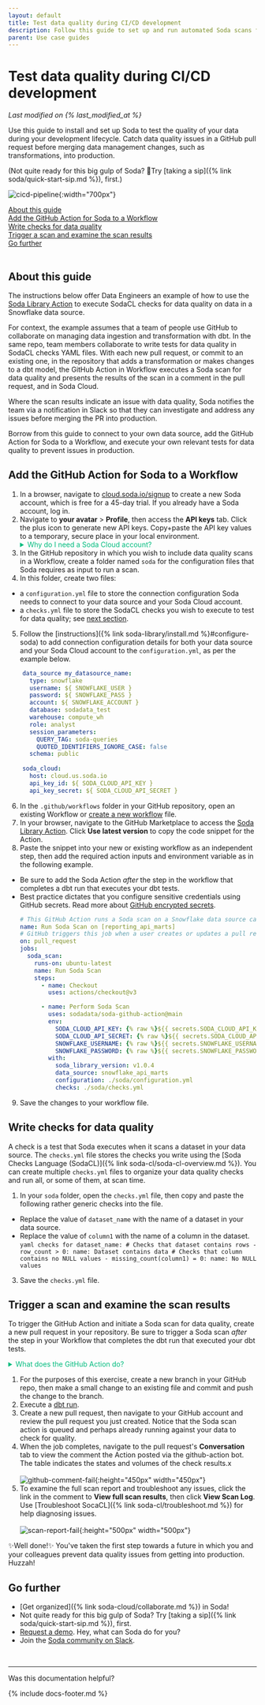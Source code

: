 ```yaml
---
layout: default
title: Test data quality during CI/CD development
description: Follow this guide to set up and run automated Soda scans for data quality during CI/CD development using GitHub Actions.
parent: Use case guides
---
```


# Test data quality during CI/CD development
<!--Linked to via Shlink-->
*Last modified on {% last_modified_at %}*

Use this guide to install and set up Soda to test the quality of your data during your development lifecycle. Catch data quality issues in a GitHub pull request before merging data management changes, such as transformations, into production.


(Not quite ready for this big gulp of Soda? 🥤Try [taking a sip]({% link soda/quick-start-sip.md %}), first.)

![cicd-pipeline](/assets/images/cicd-pipeline.png){:width="700px"}

[About this guide](#about-this-guide)<br />
[Add the GitHub Action for Soda to a Workflow](#add-the-github-action-for-soda-to-a-workflow)<br />
[Write checks for data quality](#write-checks-for-data-quality)<br />
[Trigger a scan and examine the scan results](#trigger-a-scan-and-examine-the-scan-results)<br />
[Go further](#go-further)<br />
<br />


## About this guide

The instructions below offer Data Engineers an example of how to use the <a href="https://github.com/marketplace/actions/soda-library-action" target="_blank">Soda Library Action</a> to execute SodaCL checks for data quality on data in a Snowflake data source. 

For context, the example assumes that a team of people use GitHub to collaborate on managing data ingestion and transformation with dbt. In the same repo, team members collaborate to write tests for data quality in SodaCL checks YAML files. With each new pull request, or commit to an existing one, in the repository that adds a transformation or makes changes to a dbt model, the GitHub Action in Workflow executes a Soda scan for data quality and presents the results of the scan in a comment in the pull request, and in Soda Cloud. 

Where the scan results indicate an issue with data quality, Soda notifies the team via a notification in Slack so that they can investigate and address any issues before merging the PR into production.

Borrow from this guide to connect to your own data source, add the GitHub Action for Soda to a Workflow, and execute your own relevant tests for data quality to prevent issues in production.

## Add the GitHub Action for Soda to a Workflow

1. In a browser, navigate to <a href="https://cloud.soda.io/signup" target="_blank">cloud.soda.io/signup</a> to create a new Soda account, which is free for a 45-day trial. If you already have a Soda account, log in.
2. Navigate to **your avatar** > **Profile**, then access the **API keys** tab. Click the plus icon to generate new API keys. Copy+paste the API key values to a temporary, secure place in your local environment.
    <details>
        <summary style="color:#00BC7E">Why do I need a Soda Cloud account?</summary>
    To validate your account license or free trial, the Soda Library Docker image that the GitHub Action uses to execute scans must communicate with a Soda Cloud account via API keys. <br />Create new API keys in your Soda Cloud account, then use them to configure the connection between the Soda Library Docker image and your account later in this procedure. <br /><br />
    </details>
3. In the GitHub repository in which you wish to include data quality scans in a Workflow, create a folder named `soda` for the configuration files that Soda requires as input to run a scan. 
4. In this folder, create two files:
* a `configuration.yml` file to store the connection configuration Soda needs to connect to your data source and your Soda Cloud account.
* a `checks.yml` file to store the SodaCL checks you wish to execute to test for data quality; see [next section](#write-checks-for-data-quality).
5. Follow the [instructions]({% link soda-library/install.md %}#configure-soda) to add connection configuration details for both your data source and your Soda Cloud account to the `configuration.yml`, as per the example below. 
  ```yaml
      data_source my_datasource_name:
        type: snowflake
        username: ${ SNOWFLAKE_USER }
        password: ${ SNOWFLAKE_PASS }
        account: ${ SNOWFLAKE_ACCOUNT } 
        database: sodadata_test
        warehouse: compute_wh
        role: analyst
        session_parameters:
          QUERY_TAG: soda-queries
          QUOTED_IDENTIFIERS_IGNORE_CASE: false
        schema: public
      
      soda_cloud:
        host: cloud.us.soda.io
        api_key_id: ${ SODA_CLOUD_API_KEY }
        api_key_secret: ${ SODA_CLOUD_API_SECRET } 
  ```
6. In the `.github/workflows` folder in your GitHub repository, open an existing Workflow or <a href="https://docs.github.com/en/actions/using-workflows/about-workflows#create-an-example-workflow" target="_blank">create a new workflow</a> file.  
7. In your browser, navigate to the GitHub Marketplace to access the <a href="https://github.com/marketplace/actions/soda-library-action" target="_blank">Soda Library Action</a>. Click **Use latest version** to copy the code snippet for the Action.
8. Paste the snippet into your new or existing workflow as an independent step, then add the required action inputs and environment variable as in the following example. 
* Be sure to add the Soda Action *after* the step in the workflow that completes a dbt run that executes your dbt tests. 
* Best practice dictates that you configure sensitive credentials using GitHub secrets. Read more about <a href="https://docs.github.com/en/actions/security-guides/encrypted-secrets" target="_blank">GitHub encrypted secrets</a>. <br />
    ```yaml
    # This GitHub Action runs a Soda scan on a Snowflake data source called reporting_api_marts.
    name: Run Soda Scan on [reporting_api_marts]
    # GitHub triggers this job when a user creates or updates a pull request.
    on: pull_request
    jobs:
      soda_scan:
        runs-on: ubuntu-latest
        name: Run Soda Scan
        steps:
          - name: Checkout
            uses: actions/checkout@v3

          - name: Perform Soda Scan
            uses: sodadata/soda-github-action@main
            env:
              SODA_CLOUD_API_KEY: {% raw %}${{ secrets.SODA_CLOUD_API_KEY }}{% endraw %}
              SODA_CLOUD_API_SECRET: {% raw %}${{ secrets.SODA_CLOUD_API_SECRET }}{% endraw %}
              SNOWFLAKE_USERNAME: {% raw %}${{ secrets.SNOWFLAKE_USERNAME }}{% endraw %}
              SNOWFLAKE_PASSWORD: {% raw %}${{ secrets.SNOWFLAKE_PASSWORD }}{% endraw %}
            with:
              soda_library_version: v1.0.4
              data_source: snowflake_api_marts
              configuration: ./soda/configuration.yml
              checks: ./soda/checks.yml
    ```
9. Save the changes to your workflow file.

## Write checks for data quality

A check is a test that Soda executes when it scans a dataset in your data source. The `checks.yml` file stores the checks you write using the [Soda Checks Language (SodaCL)]({% link soda-cl/soda-cl-overview.md %}). You can create multiple `checks.yml` files to organize your data quality checks and run all, or some of them, at scan time.

1. In your `soda` folder, open the `checks.yml` file, then copy and paste the following rather generic checks into the file. 
* Replace the value of `dataset_name` with the name of a dataset in your data source.
* Replace the value of `column1` with the name of a column in the dataset. <br />
        ```yaml
        checks for dataset_name:
        # Checks that dataset contains rows
          - row_count > 0:
              name: Dataset contains data
        # Checks that column contains no NULL values
          - missing_count(column1) = 0:
              name: No NULL values
        ```
3. Save the `checks.yml` file.



## Trigger a scan and examine the scan results

To trigger the GitHub Action and initiate a Soda scan for data quality, create a new pull request in your repository. Be sure to trigger a Soda scan *after* the step in your Workflow that completes the dbt run that executed your dbt tests. 

<details>
    <summary style="color:#00BC7E">What does the GitHub Action do?</summary>
To summarize, the action completes the following tasks:
 <ol>
   <li>Checks to validate that the required Action input values are set.</li>
   <li>Builds a Docker image with a specific Soda Library version for the base image.</li>
   <li>Expands the environment variables to pass to the Docker run command as these variables can be configured in the workflow file and contain secrets.</li>
   <li>Runs the built image to trigger the Soda scan for data quality.</li>
   <li>Converts the Soda Library scan results to a markdown table using newest hash from 1.0.0 version.</li>
   <li>Creates a pull request comment.</li>
   <li>Posts any additional messages to make it clear whether or not the scan failed.</li>
  </ol>
See the public <a href="https://github.com/sodadata/soda-github-action" target="_blank">soda-github-action</a> repository for more detail. <br /><br />
</details>

1. For the purposes of this exercise, create a new branch in your GitHub repo, then make a small change to an existing file and commit and push the change to the branch.
2. Execute a <a href="https://docs.getdbt.com/reference/commands/run" target="_blank">dbt run</a>.
3. Create a new pull request, then navigate to your GitHub account and review the pull request you just created. Notice that the Soda scan action is queued and perhaps already running against your data to check for quality.
4. When the job completes, navigate to the pull request's **Conversation** tab to view the comment the Action posted via the github-action bot. The table indicates the states and volumes of the check results.x<br /> <br />
![github-comment-fail](/assets/images/github-comment-fail.png){:height="450px" width="450px"}
5. To examine the full scan report and troubleshoot any issues, click the link in the comment to **View full scan results**, then click **View Scan Log**. Use [Troubleshoot SocaCL]({% link soda-cl/troubleshoot.md %}) for help diagnosing issues. <br /> <br />
![scan-report-fail](/assets/images/scan-report-fail.png){:height="500px" width="500px"}


✨Well done!✨ You've taken the first step towards a future in which you and your colleagues prevent data quality issues from getting into production. Huzzah!


## Go further

* [Get organized]({% link soda-cloud/collaborate.md %}) in Soda!
* Not quite ready for this big gulp of Soda? Try [taking a sip]({% link soda/quick-start-sip.md %}), first.
* <a href="https://www.soda.io/schedule-a-demo" target="_blank">Request a demo</a>. Hey, what can Soda do for you?
* Join the <a href="https://community.soda.io/slack" target="_blank"> Soda community on Slack</a>.
<br />

---

Was this documentation helpful?

<!-- LikeBtn.com BEGIN -->
<span class="likebtn-wrapper" data-theme="tick" data-i18n_like="Yes" data-ef_voting="grow" data-show_dislike_label="true" data-counter_zero_show="true" data-i18n_dislike="No"></span>
<script>(function(d,e,s){if(d.getElementById("likebtn_wjs"))return;a=d.createElement(e);m=d.getElementsByTagName(e)[0];a.async=1;a.id="likebtn_wjs";a.src=s;m.parentNode.insertBefore(a, m)})(document,"script","//w.likebtn.com/js/w/widget.js");</script>
<!-- LikeBtn.com END -->

{% include docs-footer.md %}